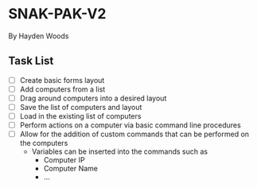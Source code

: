 # SNAK-PAK-V2
By Hayden Woods

## Task List
- [ ] Create basic forms layout
- [ ] Add computers from a list 
- [ ] Drag around computers into a desired layout
- [ ] Save the list of computers and layout
- [ ] Load in the existing list of computers
- [ ] Perform actions on a computer via basic command line procedures
- [ ] Allow for the addition of custom commands that can be performed on the computers
  * Variables can be inserted into the commands such as
    * Computer IP
    * Computer Name
    * ...
   
  
